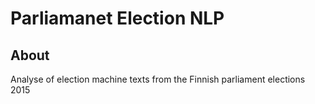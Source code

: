 
# Parliamanet Election NLP

## About
Analyse of election machine texts from the Finnish parliament elections 2015 